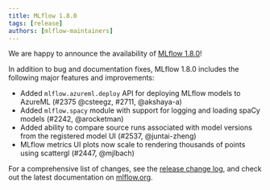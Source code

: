 ```yaml
---
title: MLflow 1.8.0
tags: [release]
authors: [mlflow-maintainers]
---
```


We are happy to announce the availability of [MLflow 1.8.0](https://github.com/mlflow/mlflow/releases/tag/v1.8.0)!

In addition to bug and documentation fixes, MLflow 1.8.0 includes the following major features and improvements:

- Added `mlflow.azureml.deploy` API for deploying MLflow models to AzureML (#2375 @csteegz, #2711, @akshaya-a)
- Added `mlflow.spacy` module with support for logging and loading spaCy models (#2242, @arocketman)
- Added ability to compare source runs associated with model versions from the registered model UI (#2537, @juntai-zheng)
- MLflow metrics UI plots now scale to rendering thousands of points using scattergl (#2447, @mjlbach)

For a comprehensive list of changes, see the [release change log](https://github.com/mlflow/mlflow/releases/tag/v1.8.0), and check out the latest documentation on [mlflow.org](http://mlflow.org/).
